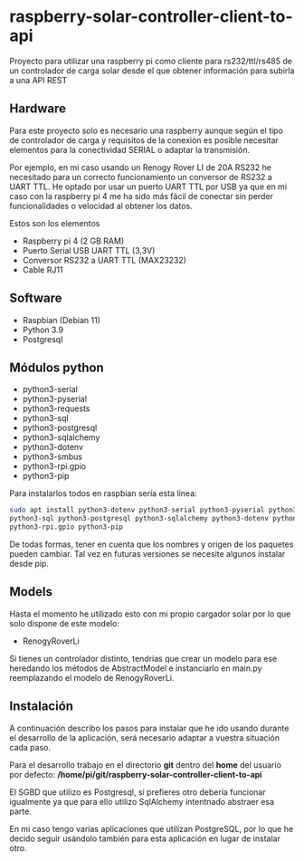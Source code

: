 # raspberry-solar-controller-client-to-api

Proyecto para utilizar una raspberry pi como cliente para rs232/ttl/rs485 de un controlador de carga solar desde el que obtener información para subirla a una API REST


## Hardware

Para este proyecto solo es necesario una raspberry aunque según el tipo de
controlador de carga y requisitos de la conexión es posible necesitar elementos
para la conectividad SERIAL o adaptar la transmisión.

Por ejemplo, en mi caso usando un Renogy Rover LI de 20A RS232 he necesitado
para un correcto funcionamiento un conversor de RS232 a UART TTL. He optado
por usar un puerto UART TTL por USB ya que en mi caso con la raspberry pi 4 me 
ha sido más fácil de conectar sin perder funcionalidades o velocidad al 
obtener los datos.

Estos son los elementos
- Raspberry pi 4 (2 GB RAM)
- Puerto Serial USB UART TTL (3,3V)
- Conversor RS232 a UART TTL (MAX23232)
- Cable RJ11

## Software

- Raspbian (Debian 11)
- Python 3.9
- Postgresql

## Módulos python

- python3-serial 
- python3-pyserial
- python3-requests
- python3-sql
- python3-postgresql
- python3-sqlalchemy
- python3-dotenv
- python3-smbus
- python3-rpi.gpio
- python3-pip

Para instalarlos todos en raspbian sería esta línea:

```bash
sudo apt install python3-dotenv python3-serial python3-pyserial python3-requests \
python3-sql python3-postgresql python3-sqlalchemy python3-dotenv python3-smbus \
python3-rpi.gpio python3-pip
```

De todas formas, tener en cuenta que los nombres y origen de los paquetes pueden
cambiar. Tal vez en futuras versiones se necesite algunos instalar desde pip.

## Models

Hasta el momento he utilizado esto con mi propio cargador solar por lo que solo
dispone de este modelo:

- RenogyRoverLi

Si tienes un controlador distinto, tendrías que crear un modelo para ese 
heredando los métodos de AbstractModel e instanciarlo en main.py reemplazando
el modelo de RenogyRoverLi.

## Instalación

A continuación describo los pasos para instalar que he ido usando durante el
desarrollo de la aplicación, será necesario adaptar a vuestra situación cada
paso.

Para el desarrollo trabajo en el directorio **git** dentro del **home** del
usuario por defecto: **/home/pi/git/raspberry-solar-controller-client-to-api**

El SGBD que utilizo es Postgresql, si prefieres otro debería funcionar igualmente
ya que para ello utilizo SqlAlchemy intentnado abstraer esa parte.

En mi caso tengo varias aplicaciones que utilizan PostgreSQL, por lo que he 
decido seguir usándolo también para esta aplicación en lugar de instalar otro.
